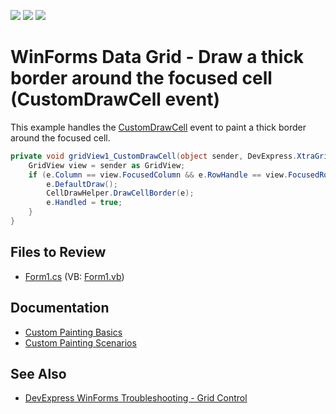 <!-- default badges list -->
![](https://img.shields.io/endpoint?url=https://codecentral.devexpress.com/api/v1/VersionRange/128628171/23.1.3%2B)
[![](https://img.shields.io/badge/Open_in_DevExpress_Support_Center-FF7200?style=flat-square&logo=DevExpress&logoColor=white)](https://supportcenter.devexpress.com/ticket/details/E513)
[![](https://img.shields.io/badge/📖_How_to_use_DevExpress_Examples-e9f6fc?style=flat-square)](https://docs.devexpress.com/GeneralInformation/403183)
<!-- default badges end -->

# WinForms Data Grid - Draw a thick border around the focused cell (CustomDrawCell event)

This example handles the [CustomDrawCell](docs.devexpress.com/WindowsForms/DevExpress.XtraGrid.Views.Grid.GridView.CustomDrawCell) event to paint a thick border around the focused cell.

```csharp
private void gridView1_CustomDrawCell(object sender, DevExpress.XtraGrid.Views.Base.RowCellCustomDrawEventArgs e) {
    GridView view = sender as GridView;
    if (e.Column == view.FocusedColumn && e.RowHandle == view.FocusedRowHandle) {
        e.DefaultDraw();
        CellDrawHelper.DrawCellBorder(e);
        e.Handled = true;
    }
}
```

## Files to Review

* [Form1.cs](./CS/Form1.cs) (VB: [Form1.vb](./VB/Form1.vb))


## Documentation

* [Custom Painting Basics](https://docs.devexpress.com/WindowsForms/762/controls-and-libraries/data-grid/appearance-and-conditional-formatting/custom-painting/custom-painting-basics)
* [Custom Painting Scenarios](https://docs.devexpress.com/WindowsForms/763/controls-and-libraries/data-grid/appearance-and-conditional-formatting/custom-painting/custom-painting-scenarios)

## See Also

* [DevExpress WinForms Troubleshooting - Grid Control](https://go.devexpress.com/CheatSheets_WinForms_Examples_T934742.aspx)
